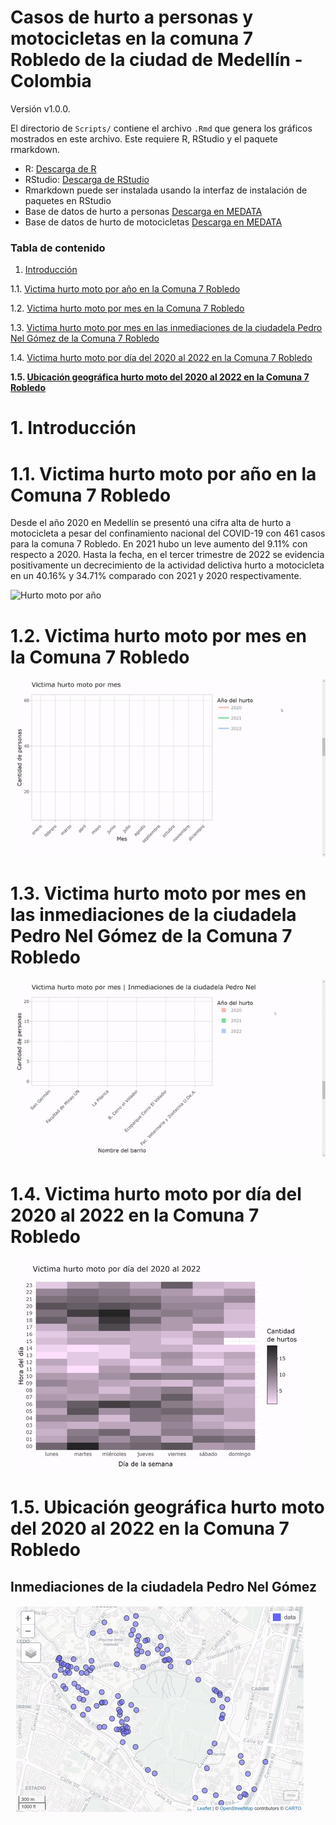 # Casos de hurto a personas y motocicletas en la comuna 7 Robledo de la ciudad de Medellín - Colombia

Versión v1.0.0. 

El directorio de `Scripts/` contiene el archivo `.Rmd` que genera los gráficos mostrados en este archivo. 
Este requiere R, RStudio y el paquete rmarkdown. 

* R: [Descarga de R](https://cran.r-project.org/bin/)
* RStudio: [Descarga de RStudio](https://www.rstudio.com/products/rstudio/download/)
* Rmarkdown puede ser instalada usando la interfaz de instalación de paquetes en RStudio
* Base de datos de hurto a personas [Descarga en MEDATA](http://medata.gov.co/dataset/hurto-persona)
* Base de datos de hurto de motocicletas [Descarga en MEDATA](http://medata.gov.co/dataset/hurto-de-moto)

### Tabla de contenido

1. [Introducción](https://github.com/Luis-AlejandroC/hurtoMoto#1.-introducción)

1.1. [Victima hurto moto por año en la Comuna 7 Robledo](https://github.com/Luis-AlejandroC/hurtoMoto#1.1-victima-hurto-moto-por-año-en-la-comuna-7-robledo)

1.2. [Victima hurto moto por mes en la Comuna 7 Robledo](https://github.com/Luis-AlejandroC/hurtoMoto#1.2-victima-hurto-moto-por-mes-en-la-comuna-7-robledo)

1.3. [Victima hurto moto por mes en las inmediaciones de la ciudadela Pedro Nel Gómez de la Comuna 7 Robledo](https://github.com/Luis-AlejandroC/hurtoMoto#1.3-victima-hurto-moto-por-mes-en-las-inmediaciones-de-la-cuidadela-pedro-nel-gomez-de-la-comuna-7-robledo)

1.4. [Victima hurto moto por día del 2020 al 2022 en la Comuna 7 Robledo](https://github.com/Luis-AlejandroC/hurtoMoto#1.4-victima-hurto-moto-por-dia-del-2020-al-2022-en-la-comuna-7-robledo)

**1.5. [Ubicación geográfica hurto moto del 2020 al 2022 en la Comuna 7 Robledo](https://github.com/Luis-AlejandroC/hurtoMoto#1.5.-ubicacion-geografica-hurto-moto-del-2020-al-2022-en-la-comuna-7-robledo)**<br>

# 1. Introducción

# 1.1. Victima hurto moto por año en la Comuna 7 Robledo

Desde el año 2020 en Medellín se presentó una cifra alta de hurto a motocicleta
a pesar del confinamiento nacional del COVID-19 con 461 casos para la comuna 7 
Robledo. En 2021 hubo un leve aumento del 9.11% con respecto a 2020. Hasta la
fecha, en el tercer trimestre de 2022 se evidencia positivamente un decrecimiento 
de la actividad delictiva hurto a motocicleta en un 40.16% y 34.71% comparado 
con 2021 y 2020 respectivamente.

![Hurto moto por año](https://github.com/Luis-AlejandroC/hurtoMoto/blob/main/1.%20Data/HurtoMotoA%C3%B1o1.png)

# 1.2. Victima hurto moto por mes en la Comuna 7 Robledo
![gif](https://github.com/Luis-AlejandroC/hurtoMoto/blob/main/1.%20Data/HurtoMotoMes.gif)

# 1.3. Victima hurto moto por mes en las inmediaciones de la ciudadela Pedro Nel Gómez de la Comuna 7 Robledo
![gif](https://github.com/Luis-AlejandroC/hurtoMoto/blob/main/1.%20Data/HurtoMotoMesCiudadela.gif)

# 1.4. Victima hurto moto por día del 2020 al 2022 en la Comuna 7 Robledo
![gif](https://github.com/Luis-AlejandroC/hurtoMoto/blob/main/1.%20Data/heatmap.gif)

# 1.5. Ubicación geográfica hurto moto del 2020 al 2022 en la Comuna 7 Robledo
## Inmediaciones de la ciudadela Pedro Nel Gómez

![gif](https://github.com/Luis-AlejandroC/hurtoMoto/blob/main/1.%20Data/RobledoMap.gif)
